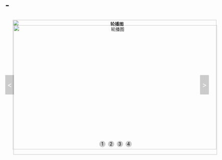 # -

<!DOCTYPE html> 
<html> 
<head> 
<meta charset="UTF-8"> 
<title>jquery轮播效果图 </title> 
<script type="text/javascript" src="js/jquery-1.8.3.min.js"></script> 
<style type="text/css"> 
 * { 
 padding: 0px; 
 margin: 0px; 
 } 
 a { 
 text-decoration: none; 
 } 
 ul { 
 list-style: outside none none; 
 } 
 .slider, .slider-panel img, .slider-extra { 
 width: 650px; 
 height: 413px; 
 } 
 .slider { 
 text-align: center; 
 margin: 30px auto; 
 position: relative; 
 } 
 .slider-panel, .slider-nav, .slider-pre, .slider-next { 
 position: absolute; 
 z-index: 8; 
 } 
 .slider-panel { 
 position: absolute; 
 } 
 .slider-panel img { 
 border: none; 
 } 
 .slider-extra { 
 position: relative; 
 } 
 .slider-nav { 
 margin-left: -51px; 
 position: absolute; 
 left: 50%; 
 bottom: 4px; 
 } 
 .slider-nav li { 
 background: #ccc; 
 border-radius: 50%; 
 color: black; 
 cursor: pointer; 
 margin: 0 2px; 
 overflow: hidden; 
 text-align: center; 
 display: inline-block; 
 height: 20px; 
 line-height: 20px; 
 width: 20px; 
 } 
 .slider-nav .slider-item-selected { 
 background: #eee; 
 } 
 .slider-page a{ 
 background: rgba(0, 0, 0, 0.2); 
 color: #fff; 
 text-align: center; 
 display: block; 
 font-size: 22px; 
 width: 28px; 
 height: 62px; 
 line-height: 62px; 
 margin-top: -31px; 
 position: absolute; 
 top: 50%; 
 } 
 .slider-page a:HOVER { 
 background: rgba(0, 0, 0, 0.4); 
 } 
 .slider-next { 
 left: 100%; 
 margin-left: -28px; 
 } 
</style> 

</head> 
<body> 
 <div class="slider"> 
   <ul class="slider-main"> 
      <li class="slider-panel"> 
      <a href="http://www.jb51.net" target="_blank"><img alt="轮播图" title="轮播图" src="img/2.jpg"></a> 
      </li> 
      <li class="slider-panel"> 
      <a href="http://www.jb51.net" target="_blank"><img alt="轮播图" title="轮播图" src="img/3.jpg"></a> 
      </li> 
      <li class="slider-panel"> 
      <a href="http://www.jb51.net" target="_blank"><img alt="轮播图" title="轮播图" src="img/10.jpg"></a> 
      </li> 
      <li class="slider-panel"> 
      <a href="http://www.jb51.net" target="_blank"><img alt="轮播图" title="轮播图" src="img/12.jpg"></a> 
      </li> 
   </ul> 
   <div class="slider-extra"> 
      <ul class="slider-nav"> 
        <li class="slider-item">1</li> 
        <li class="slider-item">2</li> 
        <li class="slider-item">3</li> 
        <li class="slider-item">4</li> 
      </ul> 
      <div class="slider-page"> 
        <a class="slider-pre" href="javascript:;;"><</a> 
        <a class="slider-next" href="javascript:;;">></a> 
      </div> 
   </div> 
 </div> 
</body> 
<script type="text/javascript"> 
 $(document).ready(function() { 
 var length, 
  currentIndex = 0, //下标
  interval, 
  hasStarted = false, //是否已经开始轮播 
  t = 3000; //轮播时间间隔 
 length = $('.slider-panel').length; 
 //将除了第一张图片隐藏 
 $('.slider-panel:not(:first)').hide(); 
 //将第一个slider-item设为激活状态 
 $('.slider-item:first').addClass('slider-item-selected'); 
 //隐藏向前、向后翻按钮 
 $('.slider-page').hide(); 
 //鼠标上悬时显示向前、向后翻按钮,停止滑动，鼠标离开时隐藏向前、向后翻按钮，开始滑动 
 $('.slider-panel, .slider-pre, .slider-next').hover(
  function() { 
      stop(); 
      $('.slider-page').show(); 
  }, 
    function() { 
      $('.slider-page').hide(); 
      start(); 
  }); 

//这个是图片下的小圈圈
 $('.slider-item').hover(
  function() { 
      stop(); 
      //当前下标数.filter()遍历slider-item，.index()获取当前鼠标在slider-item的下标
      var preIndex = $(".slider-item").filter(".slider-item-selected").index(); 
      //currentIndex图片的下标
      currentIndex = $(this).index(); 
      play(preIndex, currentIndex); 
  }, 
    function() { 
      start(); 
 }); 

 $('.slider-pre').unbind('click'); 
 $('.slider-pre').bind('click', function() { 
  pre(); 
 }); 

 $('.slider-next').unbind('click'); 
 $('.slider-next').bind('click', function() { 
  next(); 
 }); 
 /** 
  * 向前翻页 
  */
 function pre() { 
  //当前的图片和小圈的下标
  var preIndex = currentIndex; 
  //下个翻页的图片和小圈的下标
  currentIndex = (--currentIndex + length) % length; 
  alert("当前的图片和小圈的下标:"+preIndex+'---'+'下个翻页的图片和小圈的下标:'+currentIndex)
  play(preIndex, currentIndex); 
 } 
 /** 
  * 向后翻页 
  */
 function next() { 
  var preIndex = currentIndex; 
  currentIndex = ++currentIndex % length; 
  play(preIndex, currentIndex); 
 } 
 /** 
  * 从preIndex页翻到currentIndex页 
  * preIndex 整数，翻页的起始页 
  * currentIndex 整数，翻到的那页 
  */
 function play(preIndex, currentIndex) { 
  $('.slider-panel').eq(preIndex).fadeOut(500) 
  .parent().children().eq(currentIndex).fadeIn(1000); 
  $('.slider-item').removeClass('slider-item-selected'); 
  $('.slider-item').eq(currentIndex).addClass('slider-item-selected'); 
 } 
 /** 
  * 开始轮播 
  */
 function start() { 
  if(!hasStarted) { 
  hasStarted = true; 
  interval = setInterval(next, t); 
  } 
 } 
 /** 
  * 停止轮播 
  */
 function stop() { 
  clearInterval(interval); 
  hasStarted = false; 
 } 
 //开始轮播 
 start(); 
 }); 
</script> 
</html>
